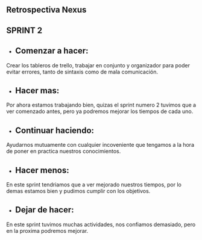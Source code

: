 ## Retrospectiva Nexus

## SPRINT 2

- ## Comenzar a hacer: 
 Crear los tableros de trello, trabajar en conjunto y organizador para poder evitar errores, tanto de sintaxis como de mala comunicación.

- ## Hacer mas:
 Por ahora estamos trabajando bien, quizas el sprint numero 2 tuvimos que a ver comenzado antes, pero ya podremos mejorar los tiempos de cada uno.

- ## Continuar haciendo: 
 Ayudarnos mutuamente con cualquier incoveniente que tengamos a la hora de poner en practica nuestros conocimientos.

- ## Hacer menos:
 En este sprint tendriamos que a ver mejorado nuestros tiempos, por lo demas estamos bien y pudimos cumplir con los objetivos.

- ## Dejar de hacer: 
 En este sprint tuvimos muchas actividades, nos confiamos demasiado, pero en la proxima podremos mejorar.